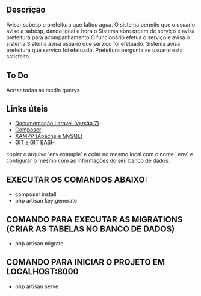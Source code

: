 ## Descrição
Avisar sabesp e prefeitura que faltou agua. 
O sistema permite que o usuario avise a sabesp, dando local e hora
o Sistema abre ordem de serviço e avisa prefeitura para acompanhamento
O funcionário efetua o serviço e avisa o sistema
Sistema avisa usuário que serviço foi efetuado.
Sistema avisa prefeitura que serviço foi efetuado. 
Prefeitura pergunta se usuario esta satisfeito.

## To Do

Acrtar todas as media  querys

## Links úteis

- <a href="https://laravel.com/docs/7.x">Documentação Laravel (versão 7)</a>
- <a href="https://getcomposer.org/">Composer</a>
- <a href="https://www.apachefriends.org/pt_br/index.html">XAMPP (Apache e MySQL)</a>
- <a href="https://git-scm.com/">GIT e GIT BASH</a>

copiar o arquivo 'env.example' e colar no mesmo local com o nome '.env' e configurar o mesmo com as informações do seu banco de dados.

## EXECUTAR OS COMANDOS ABAIXO:
- composer install
- php artisan key:generate

## COMANDO PARA EXECUTAR AS MIGRATIONS (CRIAR AS TABELAS NO BANCO DE DADOS)
- php artisan migrate

## COMANDO PARA INICIAR O PROJETO EM LOCALHOST:8000
- php artisan serve
